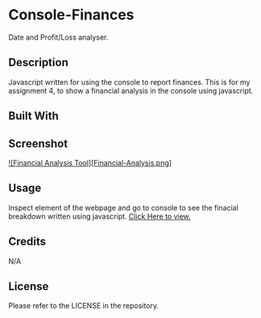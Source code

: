 # Console-Finances
Date and Profit/Loss analyser.

## Description
Javascript written for using the console to report finances. This is for my assignment 4, to show a financial analysis in the console using javascript.

## Built With


## Screenshot
[![Financial Analysis Tool][Financial-Analysis.png]](https://github.com/Chriscds/Console-Finances/blob/61f3043ccd441e0d74745077360eca5ae52a1b47/Financial-Analysis.png)


## Usage
Inspect element of the webpage and go to console to see the finacial breakdown written using javascript.
[Click Here to view.](https://chriscds.github.io/Console-Finances/index.html)


## Credits

N/A

## License

Please refer to the LICENSE in the repository.
